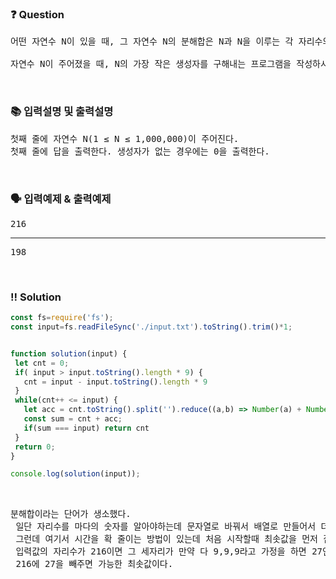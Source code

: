  ### ❓ Question

 <pre>어떤 자연수 N이 있을 때, 그 자연수 N의 분해합은 N과 N을 이루는 각 자리수의 합을 의미한다. 어떤 자연수 M의 분해합이 N인 경우, M을 N의 생성자라 한다. 예를 들어, 245의 분해합은 256(=245+2+4+5)이 된다. 따라서 245는 256의 생성자가 된다. 물론, 어떤 자연수의 경우에는 생성자가 없을 수도 있다. 반대로, 생성자가 여러 개인 자연수도 있을 수 있다.

자연수 N이 주어졌을 때, N의 가장 작은 생성자를 구해내는 프로그램을 작성하시오.</pre>
 
<br>

### 📚 입력설명 및 출력설명

<pre>첫째 줄에 자연수 N(1 ≤ N ≤ 1,000,000)이 주어진다.<br>첫째 줄에 답을 출력한다. 생성자가 없는 경우에는 0을 출력한다.</pre>


<br>

### 🗣 입력예제 & 출력예제

<pre>216
<hr>198
</pre>



 <br>

 ### ‼️ Solution

 ```javascript
const fs=require('fs');
const input=fs.readFileSync('./input.txt').toString().trim()*1;


function solution(input) {
  let cnt = 0;
  if( input > input.toString().length * 9) {
    cnt = input - input.toString().length * 9
  }
  while(cnt++ <= input) {
    let acc = cnt.toString().split('').reduce((a,b) => Number(a) + Number(b), 0);
    const sum = cnt + acc;
    if(sum === input) return cnt
  }
  return 0;
}

console.log(solution(input));
 ```
<br>



 <pre>분해합이라는 단어가 생소했다.
 일단 자리수를 마다의 숫자를 알아야하는데 문자열로 바꿔서 배열로 만들어서 더하면서 누적값을 만들었다.
 그런데 여기서 시간을 확 줄이는 방법이 있는데 처음 시작할때 최솟값을 먼저 잡아주는 건데, 
 입력값의 자리수가 216이면 그 세자리가 만약 다 9,9,9라고 가정을 하면 27인데 여기서 최댓값이자 입력값인
 216에 27을 빼주면 가능한 최솟값이다.</pre>
